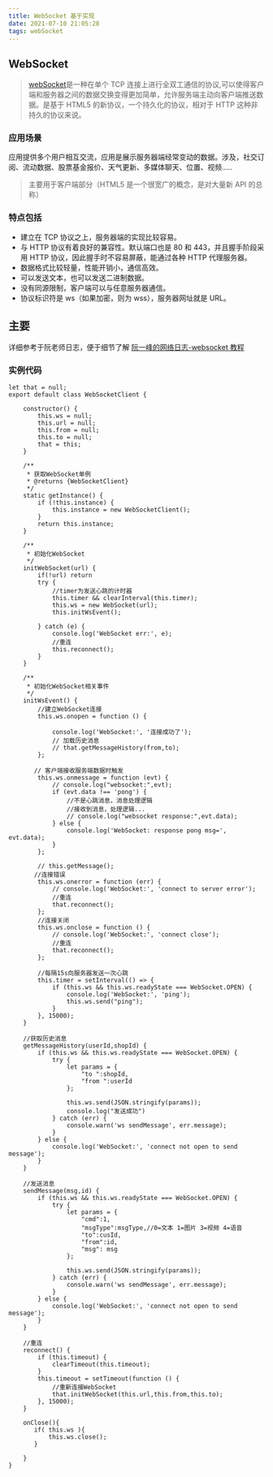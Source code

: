 ```yaml
---
title: WebSocket 基于实现
date: 2021-07-10 21:05:28
tags: webSocket
---
```


## WebSocket

> [webSocket](https://websocket.org/)是一种在单个 TCP 连接上进行全双工通信的协议,可以使得客户端和服务器之间的数据交换变得更加简单，允许服务端主动向客户端推送数据。是基于 HTML5 的新协议，一个持久化的协议，相对于 HTTP 这种非持久的协议来说。

### 应用场景

应用提供多个用户相互交流，应用是展示服务器端经常变动的数据。涉及，社交订阅、流动数据、股票基金报价、天气更新、多媒体聊天、位置、视频.....

> 主要用于客户端部分（HTML5 是一个很宽广的概念，是对大量新 API 的总称）

### 特点包括

-   建立在 TCP 协议之上，服务器端的实现比较容易。
-   与 HTTP 协议有着良好的兼容性。默认端口也是 80 和 443，并且握手阶段采用 HTTP 协议，因此握手时不容易屏蔽，能通过各种 HTTP 代理服务器。
-   数据格式比较轻量，性能开销小，通信高效。
-   可以发送文本，也可以发送二进制数据。
-   没有同源限制，客户端可以与任意服务器通信。
-   协议标识符是 ws（如果加密，则为 wss），服务器网址就是 URL。

## 主要

详细参考于阮老师日志，便于细节了解 [阮一峰的网络日志-websocket 教程](https://www.ruanyifeng.com/blog/2017/05/websocket.html)

### 实例代码

```
let that = null;
export default class WebSocketClient {

    constructor() {
        this.ws = null;
        this.url = null;
        this.from = null;
        this.to = null;
        that = this;
    }

    /**
     * 获取WebSocket单例
     * @returns {WebSocketClient}
     */
    static getInstance() {
        if (!this.instance) {
            this.instance = new WebSocketClient();
        }
        return this.instance;
    }

    /**
     * 初始化WebSocket
     */
    initWebSocket(url) {
        if(!url) return
        try {
            //timer为发送心跳的计时器
            this.timer && clearInterval(this.timer);
            this.ws = new WebSocket(url);
            this.initWsEvent();

        } catch (e) {
            console.log('WebSocket err:', e);
            //重连
            this.reconnect();
        }
    }

    /**
     * 初始化WebSocket相关事件
     */
    initWsEvent() {
        //建立WebSocket连接
        this.ws.onopen = function () {

            console.log('WebSocket:', '连接成功了');
            // 加载历史消息
            // that.getMessageHistory(from,to);
        };

       // 客户端接收服务端数据时触发
        this.ws.onmessage = function (evt) {
            // console.log("websocket:",evt);
            if (evt.data !== 'pong') {
                //不是心跳消息，消息处理逻辑
                //接收到消息，处理逻辑...
                // console.log("websocket response:",evt.data);
            } else {
                console.log('WebSocket: response pong msg=', evt.data);
            }
        };

        // this.getMessage();
       //连接错误
        this.ws.onerror = function (err) {
            // console.log('WebSocket:', 'connect to server error');
            //重连
            that.reconnect();
        };
        //连接关闭
        this.ws.onclose = function () {
            // console.log('WebSocket:', 'connect close');
            //重连
            that.reconnect();
        };

        //每隔15s向服务器发送一次心跳
        this.timer = setInterval(() => {
            if (this.ws && this.ws.readyState === WebSocket.OPEN) {
                console.log('WebSocket:', 'ping');
                this.ws.send("ping");
            }
        }, 15000);
    }

    //获取历史消息
    getMessageHistory(userId,shopId) {
        if (this.ws && this.ws.readyState === WebSocket.OPEN) {
            try {
                let params = {
                    "to ":shopId,
                    "from ":userId
                };

                this.ws.send(JSON.stringify(params));
                console.log("发送成功")
            } catch (err) {
                console.warn('ws sendMessage', err.message);
            }
        } else {
            console.log('WebSocket:', 'connect not open to send message');
        }
    }

    //发送消息
    sendMessage(msg,id) {
        if (this.ws && this.ws.readyState === WebSocket.OPEN) {
            try {
                let params = {
                    "cmd":1,
                    "msgType":msgType,//0=文本 1=图片 3=视频 4=语音
                    "to":cusId,
                    "from":id,
                    "msg": msg
                };

                this.ws.send(JSON.stringify(params));
            } catch (err) {
                console.warn('ws sendMessage', err.message);
            }
        } else {
            console.log('WebSocket:', 'connect not open to send message');
        }
    }

    //重连
    reconnect() {
        if (this.timeout) {
            clearTimeout(this.timeout);
        }
        this.timeout = setTimeout(function () {
            //重新连接WebSocket
            that.initWebSocket(this.url,this.from,this.to);
        }, 15000);
    }

    onClose(){
       if( this.ws ){
           this.ws.close();
       }

    }
}

```
